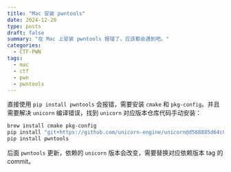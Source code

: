 ```yaml
---
title: "Mac 安装 pwntools"
date: 2024-12-20
type: posts
draft: false
summary: "在 Mac 上安装 pwntools 报错了，应该都会遇到吧。"
categories:
  - CTF-PWN
tags:
  - mac
  - ctf
  - pwn
  - pwntools
---
```


直接使用 `pip install pwntools` 会报错，需要安装 `cmake` 和 `pkg-config`。并且需要解决 `unicorn` 编译错误，找到 `unicorn` 对应版本仓库代码手动安装：

```bash
brew install cmake pkg-config
pip install "git+https://github.com/unicorn-engine/unicorn@d568885d64c89db5b9a722f0c1bef05aa92f84ca#subdirectory=bindings/python/"
pip install pwntools
```

后面 `pwntools` 更新，依赖的 `unicorn` 版本会改变，需要替换对应依赖版本 tag 的 commit。
